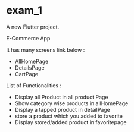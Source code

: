 # exam_1

A new Flutter project.

E-Commerce App


It has many screens link below :
- AllHomePage
- DetailsPage
- CartPage

List of Functionalities :

- Display all Product in all product Page
- Show category wise products in allHomePage
- Display a tapped product in detailPage
- store a product  which you added to favorite
- Display stored/added product in favoritepage
